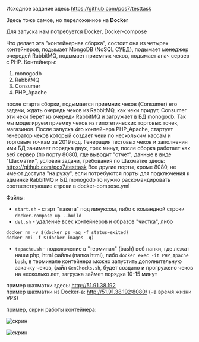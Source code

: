 
Исходное задание здесь https://github.com/pos7/testtask

Здесь тоже самое, но переложенное на **Docker**

Для запуска нам потребуется Docker, Docker-compose

Что делает эта "контейнерная сборка", состоит она из четырех контейнеров,
подымает MongoDB (NoSQL СУБД), подымает менеджер очередей RabbitMQ, подымает приемник чеков, подымает апач сервер с PHP.
Контейнеры:
1. monogodb
2. RabbitMQ
3. Consumer
4. PHP_Apache

после старта сборки, подымается приемник чеков (Consumer) его задачи, ждать очередь чеков из RabbitMQ, как чеки придут, Consumer эти чеки берет из очереди RabbitMQ и загружает в БД monogodb. Так мы моделируем приемку чеков из гипотетических торговых точек, магазинов. После запуска 4го контейнера PHP_Apache, стартует генератор чеков который создает чеки по нескольким кассам и торговым точкам за 2019 год. Генерация тестовых чеков и заполнения ими БД занимает порядка двух, трех минут, после сборка работает как веб сервер (по порту 8080), где выводит "отчет", данные в виде "Шахматки", условия задачи, требования по Шахматке здесь: https://github.com/pos7/testtask
Все другие порты, кроме 8080, не имеют доступа "на ружу", если потребуются порты для подключения к админке RabbitMQ и БД monogodb то нужно раскомандировать соответствующие строки в docker-compose.yml

Файлы: 
* ```start.sh``` - старт "пакета" под линуксом, либо с командной строки ```docker-compose up --build```
* ```del.sh``` - удаление всех контейнеров и образов "чистка", либо 
```
docker rm -v $(docker ps -aq -f status=exited) 
docker rmi -f $(docker images -q)
```
* ```tapache.sh``` - подключение в "терминал" (bash) веб папки, где лежат наши php, html файлы (папка html), 
либо ```docker exec -it PHP_Apache bash```,
в терминале контейнера можно запустить дополнительную закачку чеков, файл ```GenChecks.sh```, 
будет создано и прогружено чеков на несколько лет, загрузка займет порядка 10-15 минут


пример шахматки здесь: http://51.91.38.192  
пример шахматки из Docker-а: http://51.91.38.192:8080/
(на время жизни VPS)


пример, скрин работы контейнера:

![скрин](http://dl3.joxi.net/drive/2019/11/18/0039/0588/2597452/52/274c33b0a6.jpg)

![скрин](http://dl4.joxi.net/drive/2019/11/18/0039/0588/2597452/52/b469b1fa9f.jpg)
